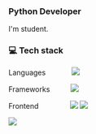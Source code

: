 ### Python Developer
I'm student.

### 💻 Tech stack 

Languages⠀⠀⠀⠀⠀<img src="https://img.shields.io/badge/Python-d93b32?style=for-the-badge&logo=python&logoColor=black"/>

Frameworks⠀⠀⠀⠀<img src="https://img.shields.io/badge/Django-fc884d?style=for-the-badge&logo=django&logoColor=black"/>

Frontend⠀⠀⠀⠀⠀⠀<img src="https://img.shields.io/badge/HTML5-96a4a5?style=for-the-badge&logo=HTML5&logoColor=black"/> <img src="https://img.shields.io/badge/CSS3-96a4a5?style=for-the-badge&logo=CSS3&logoColor=black"/>

[![](https://visitcount.itsvg.in/api?id=Xiroke&label=Profile%20Views&color=4&icon=0&pretty=false)](https://visitcount.itsvg.in)
